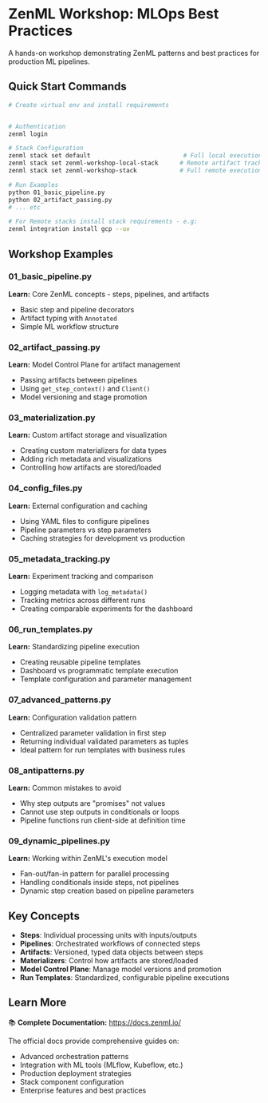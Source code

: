 # ZenML Workshop: MLOps Best Practices

A hands-on workshop demonstrating ZenML patterns and best practices for production ML pipelines.

## Quick Start Commands

```bash
# Create virtual env and install requirements


# Authentication
zenml login

# Stack Configuration
zenml stack set default                          # Full local execution
zenml stack set zenml-workshop-local-stack      # Remote artifact tracking (recommended)
zenml stack set zenml-workshop-stack            # Full remote execution

# Run Examples
python 01_basic_pipeline.py
python 02_artifact_passing.py
# ... etc

# For Remote stacks install stack requirements - e.g:
zenml integration install gcp --uv
```

## Workshop Examples

### 01_basic_pipeline.py
**Learn:** Core ZenML concepts - steps, pipelines, and artifacts
- Basic step and pipeline decorators
- Artifact typing with `Annotated`
- Simple ML workflow structure

### 02_artifact_passing.py  
**Learn:** Model Control Plane for artifact management
- Passing artifacts between pipelines
- Using `get_step_context()` and `Client()`
- Model versioning and stage promotion

### 03_materialization.py
**Learn:** Custom artifact storage and visualization
- Creating custom materializers for data types
- Adding rich metadata and visualizations
- Controlling how artifacts are stored/loaded

### 04_config_files.py
**Learn:** External configuration and caching
- Using YAML files to configure pipelines
- Pipeline parameters vs step parameters
- Caching strategies for development vs production

### 05_metadata_tracking.py
**Learn:** Experiment tracking and comparison
- Logging metadata with `log_metadata()`
- Tracking metrics across different runs
- Creating comparable experiments for the dashboard

### 06_run_templates.py
**Learn:** Standardizing pipeline execution
- Creating reusable pipeline templates
- Dashboard vs programmatic template execution
- Template configuration and parameter management

### 07_advanced_patterns.py
**Learn:** Configuration validation pattern
- Centralized parameter validation in first step
- Returning individual validated parameters as tuples
- Ideal pattern for run templates with business rules

### 08_antipatterns.py
**Learn:** Common mistakes to avoid
- Why step outputs are "promises" not values
- Cannot use step outputs in conditionals or loops
- Pipeline functions run client-side at definition time

### 09_dynamic_pipelines.py
**Learn:** Working within ZenML's execution model
- Fan-out/fan-in pattern for parallel processing
- Handling conditionals inside steps, not pipelines
- Dynamic step creation based on pipeline parameters

## Key Concepts

- **Steps**: Individual processing units with inputs/outputs
- **Pipelines**: Orchestrated workflows of connected steps  
- **Artifacts**: Versioned, typed data objects between steps
- **Materializers**: Control how artifacts are stored/loaded
- **Model Control Plane**: Manage model versions and promotion
- **Run Templates**: Standardized, configurable pipeline executions

## Learn More

📚 **Complete Documentation:** https://docs.zenml.io/

The official docs provide comprehensive guides on:
- Advanced orchestration patterns
- Integration with ML tools (MLflow, Kubeflow, etc.)
- Production deployment strategies
- Stack component configuration
- Enterprise features and best practices